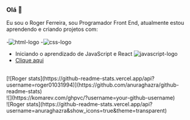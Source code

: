### Olá 👋

Eu sou o Roger Ferreira, sou Programador Front End, atualmente estou aprendendo e criando projetos com:
<br>
<br>
-<img src="https://img.shields.io/badge/HTML5-E34F26?style=for-the-badge&logo=html5&logoColor=white" alt= "html-logo" />
-<img src="https://img.shields.io/badge/CSS3-1572B6?style=for-the-badge&logo=css3&logoColor=white" alt="css-logo" />
- Iniciando o aprendizado de JavaScript e React <img src="https://img.shields.io/badge/JavaScript-F7DF1E?style=for-the-badge&logo=javascript&logoColor=black" alt= "javascript-logo" />
- <a href="https://www.linkedin.com/in/roger-silva-ferreira/">Clique aqui</a>
 <br>
[![Roger stats](https://github-readme-stats.vercel.app/api?username=roger01031994)](https://github.com/anuraghazra/github-readme-stats)
<br>
![](https://komarev.com/ghpvc/?username=your-github-username)
<br>
![Roger stats](https://github-readme-stats.vercel.app/api?username=anuraghazra&show_icons=true&theme=transparent)


